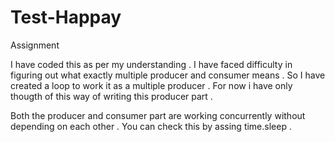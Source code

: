 # Test-Happay
Assignment


I have coded this as per my understanding .
I have faced difficulty in figuring out what exactly multiple producer and consumer means .
So I have created a loop to work it as a multiple producer .
For now i have only thougth of this way of writing this producer part .

Both the producer and consumer part are working concurrently without depending on each other .
You can check this by assing time.sleep .



